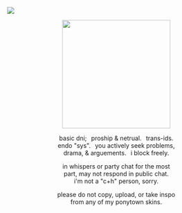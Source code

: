 ![](https://komarev.com/ghpvc/?username=zompyre&color=blue&label=Software+Instability&style=plastic)
<p align="center"> <img src="https://64.media.tumblr.com/05b3bb83853e0862fbae8db8bf805886/9a4f1bc264721eed-95/s500x750/9c95246ce237bece1024cd5fb8e1272fcffd2f08.pnj" width="250" height="250"/> </p>
<p align="center"> basic dni;⠀proship & netrual.⠀trans-ids. <br/> endo "sys".⠀you actively seek problems, <br/> drama, & arguements.⠀i block freely.</p>
<p align="center"> in whispers or party chat for the most <br/> part, may not respond in public chat. <br/> i'm not a "c+h" person, sorry.</p>
<p align="center"> please do not copy, upload, or take inspo <br/> from any of my ponytown skins. </p>
